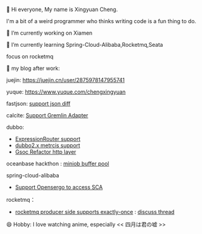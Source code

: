 👋 Hi everyone, My name is Xingyuan Cheng.

I'm a bit of a weird programmer who thinks writing code is a fun thing to do.

 🔭 I’m currently working on Xiamen
 
 🌱 I’m currently learning Spring-Cloud-Alibaba,Rocketmq,Seata
 
 focus on rocketmq 

👯 my blog after work:

juejin: https://juejin.cn/user/2875978147955741

yuque: https://www.yuque.com/chengxingyuan

fastjson: [support json diff](https://github.com/alibaba/fastjson2/pull/1036)

calcite: [Support Gremlin Adapter](https://lists.apache.org/thread/s0cg1v0fqg84wxnq0gb0kyrb5074gxjh)

dubbo: 
   - [ExpressionRouter support](https://github.com/apache/dubbo/pull/11299)
   - [dubbo2.x metrcis support](https://github.com/apache/dubbo/issues/11276)
   - [Gsoc Refactor http layer](https://shimo.im/docs/L9kBMWK67bCzjXqK/)

oceanbase hackthon : [miniob buffer pool](https://github.com/mattisonchao/miniob/commit/928234b42553fe00f66fce0eab2a45e6a6f803be)

spring-cloud-alibaba
- [Support Opensergo to access SCA](https://github.com/alibaba/spring-cloud-alibaba/pull/2523)

rocketmq：

- [rocketmq producer side supports exactly-once](https://github.com/kaori-seansons/rocketmq-enhance-client) : [discuss thread](https://lists.apache.org/thread/3zhjq72p1j2zmcsrt507gqq0zs3nb2bt)

😄 Hobby: I love watching anime, especially  << 四月は君の嘘 >>
